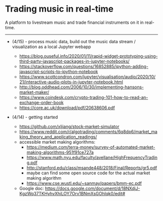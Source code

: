 # Trading music in real-time

A platform to livestream music and trade financial instruments on it in real-time.

---


* (4/15) - process music data, build out the music data stream / visualization as a local Jupyter webapp
  - https://blog.ouseful.info/2020/01/11/rapid-widget-prototyping-using-third-party-javascript-packages-in-jupyter-notebooks/
  - https://stackoverflow.com/questions/16852885/ipython-adding-javascript-scripts-to-ipython-notebook
  - https://www.scottcondron.com/jupyter/visualisation/audio/2020/10/21/interactive-audio-plots-in-jupyter-notebook.html
  - http://blog.oddhead.com/2006/10/30/implementing-hansons-market-maker/
  - https://www.coindesk.com/crypto-trading-101-how-to-read-an-exchange-order-book
  - https://core.ac.uk/download/pdf/20638606.pdf

* (4/14) - getting started
  - https://github.com/xljiang/stock-market-simulator
  - https://www.reddit.com/r/algotrading/comments/6q8dp6/market_making_theory_and_application_readings/
  - accessible market making algorithms:
    - https://medium.com/terra-money/survey-of-automated-market-making-algorithms-951f91ce727a
    - https://www.math.nyu.edu/faculty/avellane/HighFrequencyTrading.pdf
    - http://stanford.edu/class/msande448/2018/Final/Reports/gr5.pdf
    - maybe can find some open source code for the actual market making algorithm
    - https://www.cse.wustl.edu/~sanmay/papers/bmm-ec.pdf
  - Google doc: https://docs.google.com/document/d/18NXdjJ-KgzWq37TKHyhvXhiLOY7Orv1BNmXsGOhIqk0/edit#